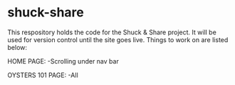 # shuck-share

This respository holds the code for the Shuck & Share project. It will be used for version control until the site goes live. Things to work on are listed below:

HOME PAGE:
-Scrolling under nav bar


OYSTERS 101 PAGE:
-All
